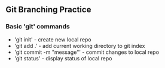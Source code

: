 ## Git Branching Practice

### Basic 'git' commands
* 'git init' - create new local repo
* 'git add .' - add current working directory to git index
* 'git commit -m "message"' - commit changes to local repo
* 'git status' - display status of local repo
